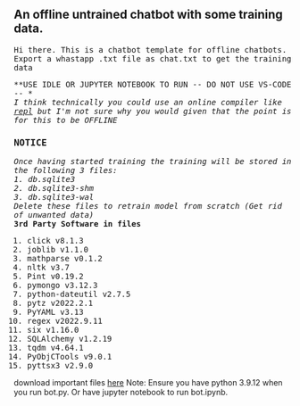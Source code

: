 ## An offline untrained chatbot with some training data.

<samp>

Hi there. This is a chatbot template for offline chatbots. Export a whastapp .txt file as chat.txt to get the training data

**USE IDLE OR JUPYTER NOTEBOOK TO RUN -- DO NOT USE VS-CODE -- *<br>
*I think technically you could use an online compiler like [repl](https://replit.com/) but I'm not sure why you would given that the point is for this to be OFFLINE*

### NOTICE
*Once having started training the training will be stored in the following 3 files:*
<br/>
*1. db.sqlite3*<br/>
*2. db.sqlite3-shm*<br/>
*3. db.sqlite3-wal*
<br/>
*Delete these files to retrain model from scratch (Get rid of unwanted data)*<br/>
**3rd Party Software in files**
1. click v8.1.3
2. joblib v1.1.0
3. mathparse v0.1.2
4. nltk v3.7
5. Pint v0.19.2
6. pymongo v3.12.3
7. python-dateutil v2.7.5
8. pytz v2022.2.1
9. PyYAML v3.13
10. regex v2022.9.11
11. six v1.16.0
12. SQLAlchemy v1.2.19
13. tqdm v4.64.1
14. PyObjCTools v9.0.1
15. pyttsx3 v2.9.0
</samp>

download important files [here](https://download-directory.github.io/?url=https://github.com/yaushing/Project_BD-1/tree/main/Chatbot) Note: Ensure you have python 3.9.12 when you run bot.py. Or have jupyter notebook to run bot.ipynb.
